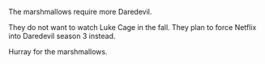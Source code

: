 The marshmallows require more Daredevil.

They do not want to watch Luke Cage in the fall.
They plan to force Netflix into Daredevil season 3 instead.

Hurray for the marshmallows.